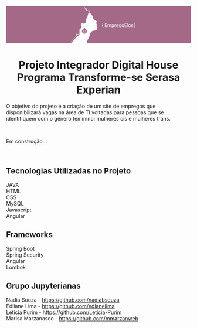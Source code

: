 <div align="center"><img src="https://github.com/nadiabsouza/back-end-empregaelas/blob/master/banner_github.jpg" /></div>

<h1 align="center">Projeto Integrador Digital House<br />Programa Transforme-se Serasa Experian</h1>

<p>O objetivo do projeto é a criação de um site de empregos que disponibilizará vagas na área de TI voltadas para pessoas que se identifiquem com o gênero feminino: mulheres cis e mulheres trans.</p>

<br />
<p>Em construção...</p>

<br />
<h2>Tecnologias Utilizadas no Projeto</h2>
<p>JAVA<br />
HTML<br />
CSS<br />
MySQL<br />
Javascript<br />
Angular</p>


<h2>Frameworks</h2>
<p>Spring Boot<br />
Spring Security<br />
Angular</br >
Lombok
</p>


<h2>Grupo Jupyterianas</h2>

Nadia Souza - https://github.com/nadiabsouza<br />
Edilane Lima - https://github.com/edlanelima<br />
Letícia Purim - https://github.com/Leticia-Purim<br />
Marisa Marzanasco - https://github.com/mmarzanweb
